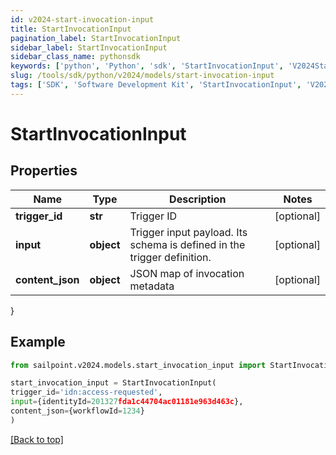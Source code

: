 ```yaml
---
id: v2024-start-invocation-input
title: StartInvocationInput
pagination_label: StartInvocationInput
sidebar_label: StartInvocationInput
sidebar_class_name: pythonsdk
keywords: ['python', 'Python', 'sdk', 'StartInvocationInput', 'V2024StartInvocationInput'] 
slug: /tools/sdk/python/v2024/models/start-invocation-input
tags: ['SDK', 'Software Development Kit', 'StartInvocationInput', 'V2024StartInvocationInput']
---
```


# StartInvocationInput


## Properties

Name | Type | Description | Notes
------------ | ------------- | ------------- | -------------
**trigger_id** | **str** | Trigger ID | [optional] 
**input** | **object** | Trigger input payload. Its schema is defined in the trigger definition. | [optional] 
**content_json** | **object** | JSON map of invocation metadata | [optional] 
}

## Example

```python
from sailpoint.v2024.models.start_invocation_input import StartInvocationInput

start_invocation_input = StartInvocationInput(
trigger_id='idn:access-requested',
input={identityId=201327fda1c44704ac01181e963d463c},
content_json={workflowId=1234}
)

```
[[Back to top]](#) 

